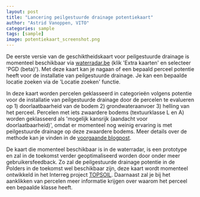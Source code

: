 ```yaml
---
layout: post
title: "Lancering peilgestuurde drainage potentiekaart"
author: "Astrid Vanoppen, VITO"
categories: sample
tags: [sample]
image: potentiekaart_screenshot.png
---
```


De eerste versie van de geschiktheidskaart voor peilgestuurde drainage is momenteel beschikbaar via [waterradar.be](https://www.waterradar.be/)
(klik 'Extra kaarten' en selecteer 'PGD (beta)'). Met deze kaart kan je nagaan of een bepaald perceel potentie 
heeft voor de installatie van peilgestuurde drainage. Je kan een bepaalde locatie zoeken via de 'Locatie zoeken' functie.

In deze kaart worden percelen geklasseerd in categorieën volgens potentie voor de installatie van peilgestuurde drainage 
door de percelen te evalueren op 1) doorlaatbaarheid van de bodem 2) grondwateraanvoer 3) helling van het perceel. 
Percelen met iets zwaardere bodems (textuurklasse L en A) worden geklasseerd als 'mogelijk kansrijk (aandacht voor doorlaatbaarheid)', 
omdat er momenteel nog weinig ervaring is met peilgestuurde drainage op deze zwaardere bodems. Meer details over de methode 
kan je vinden in de [voorgaande blogpost](op-peil/_posts/2022-07-08-geschiktheidskaart.md).

De kaart die momenteel beschikbaar is in de waterradar, is een prototype en zal in de toekomst verder geoptimaliseerd worden 
door onder meer gebruikersfeedback. Zo zal de peilgestuurde drainage potentie in de Polders in de toekomst wel beschikbaar zijn, 
deze kaart wordt momenteel ontwikkeld in het Interreg project [TOPSOIL](https://northsearegion.eu/topsoil/). Daarnaast zal je bij het aanklikken van percelen 
meer informatie krijgen over waarom het perceel een bepaalde klasse heeft.  
